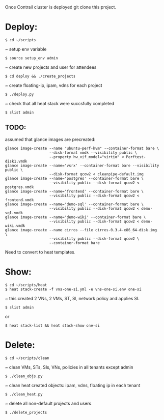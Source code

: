 Once Contrail cluster is deployed git clone this project.

Deploy:
=======

```
$ cd ~/scripts
```

~ setup env variable

```
$ source setup_env admin
```

~ create new projects and user for attendees  

```
$ cd deploy && ./create_projects
```

~ create floating-ip, ipam, vdns for each project

```
$ ./deploy.py
```

~ check that all heat stack were succsfully completed

```
$ slist admin
```

TODO:
----
assumed that glance images are precreated:

```
glance image-create --name "ubuntu-perf-kvm" --container-format bare \
                    --disk-format vmdk --visibility public \
                    --property hw_vif_model="virtio" < Perftest-disk1.vmdk
glance image-create --name='vsrx' --container-format bare --visibility public \
                    --disk-format qcow2 < cleanpipe-default.img
glance image-create --name='postgres' --container-format bare \
                    --visibility public --disk-format qcow2 < postgres.vmdk
glance image-create --name='frontend' --container-format bare \
                    --visibility public --disk-format qcow2 < frontend.vmdk
glance image-create --name='demo-sql' --container-format bare \
                    --visibility public --disk-format qcow2 < demo-sql.vmdk
glance image-create --name='demo-wiki' --container-format bare \
                    --visibility public --disk-format qcow2 < demo-wiki.vmdk
glance image-create --name cirros --file cirros-0.3.4-x86_64-disk.img \
                    --visibility public --disk-format qcow2 \
                    --container-format bare
```

Need to convert to heat templates.

Show:
=======
```
$ cd ~/scripts/heat
$ heat stack-create -f vns-one-si.yml -e vns-one-si.env one-si
```

~ this created 2 VNs, 2 VMs, ST, SI, network policy and applies SI.

```
$ slist admin
``` 

or

```
$ heat stack-list && heat stack-show one-si
```

Delete:
=======
```
$ cd ~/scripts/clean
```

~ clean VMs, STs, SIs, VNs, policies in all tenants except admin

```
$ ./clean_objs.py
```

~ clean heat created objects: ipam, vdns, floating ip in each tenant

```
$ ./clean_heat.py
```

~ delete all non-default projects and users

```
$ ./delete_projects
```